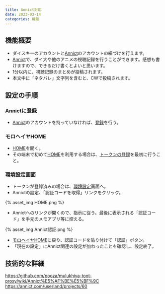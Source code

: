 ```yaml
---
title: Annict対応
date: 2023-03-14
categories: 機能
---
```


## 機能概要

- ダイスキーのアカウントと[Annict](https://annict.com)のアカウントの紐づけを行えます。
- [Annict](https://annict.com)で、ダイ大や他のアニメの視聴記録を行うことができます。感想も書けますので、できるだけ書くとよいと思います。
- 1分以内に、視聴記録のまとめが投稿されます。
- 本文中に「ネタバレ」文字列を含むと、CWで投稿されます。

## 設定の手順

### Annictに登録

- [Annict](https://annict.com)のアカウントを持っていなければ、[登録](https://annict.com/sign_up)を行う。

### モロヘイヤHOME

- [HOME](https://misskey.delmulin.com/mulukhiya)を開く。
- その端末で初めて[HOME](https://misskey.delmulin.com/mulukhiya)を利用する場合は、[トークンの登録](https://misskey.delmulin.com/mulukhiya/app/token)を最初に行うこと。

### 環境設定画面

- トークンが登録済みの場合は、[環境設定](https://misskey.delmulin.com/mulukhiya/app/config)画面へ。
- Annictの設定、「認証コードを取得」リンクをクリック。

{% asset_img HOME.png %}

- Annictへのリンクが開くので、指示に従う。最後に表示される「認証コード」を手元のメモアプリ等に控える。

{% asset_img Annict認証.png %}

- [モロヘイヤHOME](https://misskey.delmulin.com/mulukhiya/app/config)に戻り、認証コードを貼り付けて「認証」ボタン。
- 「現在の設定」にAnnict関連の設定が加わったことを確認し、設定終了。

## 技術的な詳細

https://github.com/pooza/mulukhiya-toot-proxy/wiki/Annict%E5%AF%BE%E5%BF%9C
https://annict.com/userland/projects/60
